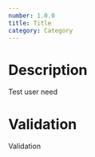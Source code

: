 ```yaml
---
number: 1.0.0
title: Title
category: Category
---
```

# Description

Test user need

# Validation

Validation